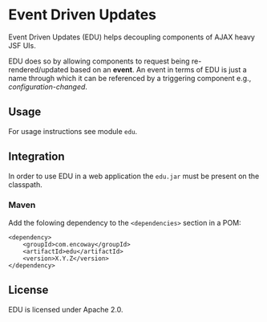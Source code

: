 Event Driven Updates
====================

Event Driven Updates (EDU) helps decoupling components of AJAX heavy JSF UIs.

EDU does so by allowing components to request being re-rendered/updated based on an **event**.
An event in terms of EDU is just a name through which it can be referenced by a triggering component e.g., *configuration-changed*.

## Usage

For usage instructions see module `edu`.

## Integration

In order to use EDU in a web application the `edu.jar` must be present on the classpath.

### Maven

Add the folowing dependency to the `<dependencies>` section in a POM:

```xhtml
<dependency>
    <groupId>com.encoway</groupId>
    <artifactId>edu</artifactId>
    <version>X.Y.Z</version>
</dependency>
```

## License

EDU is licensed under Apache 2.0.